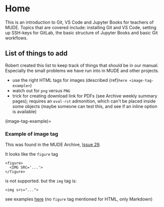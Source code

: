 # Home

This is an introduction to Git, VS Code and Jupyter Books for teachers of MUDE. Topics that are covered include: installing Git and VS Code, setting up SSH-keys for GitLab, the basic structure of Jupyter Books and basic Git workflows. 

## List of things to add

Robert created this list to keep track of things that should be in our manual. Especially the small problems we have run into in MUDE and other projects.

- use the right HTML tags for images (described {ref}`here <image-tag-example>`)
- watch out for `png` versus `PNG`
- trick for creating download link for PDFs (see Archive weekly summary pages); requires an `eval-rst` admonition, which can't be placed inside some objects (maybe someone can test this, and see if an inline option is available)

(image-tag-example)=
### Example of image tag

This was found in the MUDE Archive, [Issue 29](https://gitlab.tudelft.nl/mude/archive-2022/-/issues/29).

It looks like the `figure` tag
```
<figure>
  <IMG SRC='...'>
</figure>
```
is not supported. but the `img` tag is:
```
<img src="...">
```
see examples [here](https://jupyterbook.org/en/stable/content/figures.html) (no `figure` tag mentioned for HTML, only Markdown) 
